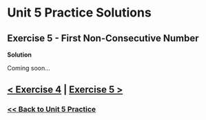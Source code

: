 # Unit 5 Practice Solutions

## Exercise 5 - First Non-Consecutive Number

**Solution**

Coming soon...

## [< Exercise 4](../exercise_4.md) | [Exercise 5 >](../exercise_5.md)

### [<< Back to Unit 5 Practice](/practice/unit_5/)